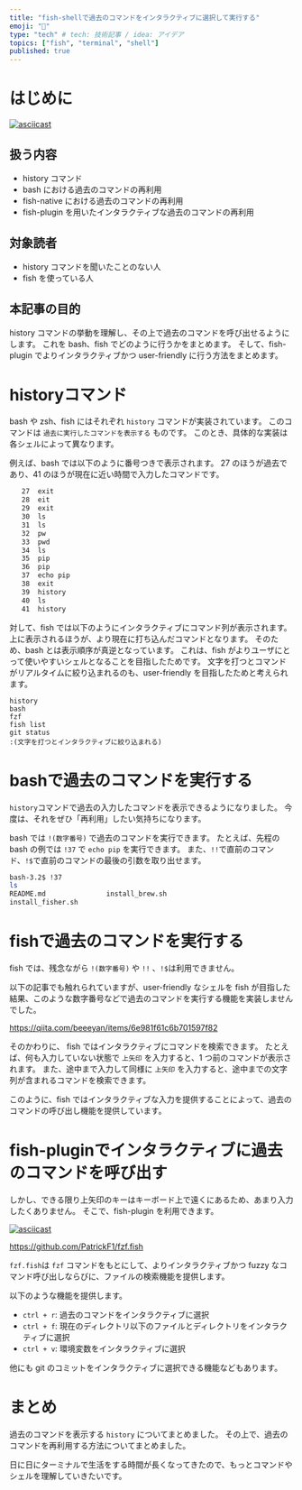 ```yaml
---
title: "fish-shellで過去のコマンドをインタラクティブに選択して実行する"
emoji: "📝"
type: "tech" # tech: 技術記事 / idea: アイデア
topics: ["fish", "terminal", "shell"]
published: true
---
```


# はじめに

[![asciicast](https://asciinema.org/a/6m7SNJPGuIp2l1BlAVmYKPjN1.svg)](https://asciinema.org/a/6m7SNJPGuIp2l1BlAVmYKPjN1)

## 扱う内容

- history コマンド
- bash における過去のコマンドの再利用
- fish-native における過去のコマンドの再利用
- fish-plugin を用いたインタラクティブな過去のコマンドの再利用

## 対象読者

- history コマンドを聞いたことのない人
- fish を使っている人

## 本記事の目的

history コマンドの挙動を理解し、その上で過去のコマンドを呼び出せるようにします。
これを bash、fish でどのように行うかをまとめます。
そして、fish-plugin でよりインタラクティブかつ user-friendly に行う方法をまとめます。

# historyコマンド

bash や zsh、fish にはそれぞれ `history` コマンドが実装されています。
このコマンドは `過去に実行したコマンドを表示する` ものです。
このとき、具体的な実装は各シェルによって異なります。

例えば、bash では以下のように番号つきで表示されます。
27 のほうが過去であり、41 のほうが現在に近い時間で入力したコマンドです。

```bash
   27  exit
   28  eit
   29  exit
   30  ls
   31  ls
   32  pw
   33  pwd
   34  ls
   35  pip
   36  pip
   37  echo pip
   38  exit
   39  history
   40  ls
   41  history
```

対して、fish では以下のようにインタラクティブにコマンド列が表示されます。
上に表示されるほうが、より現在に打ち込んだコマンドとなります。
そのため、bash とは表示順序が真逆となっています。
これは、fish がよりユーザにとって使いやすいシェルとなることを目指したためです。
文字を打つとコマンドがリアルタイムに絞り込まれるのも、user-friendly を目指したためと考えられます。

```fish
history
bash
fzf
fish list
git status
:(文字を打つとインタラクティブに絞り込まれる)
```

# bashで過去のコマンドを実行する

`history`コマンドで過去の入力したコマンドを表示できるようになりました。
今度は、それをぜひ「再利用」したい気持ちになります。

bash では `!(数字番号)` で過去のコマンドを実行できます。
たとえば、先程の bash の例では `!37` で `echo pip` を実行できます。
また、`!!`で直前のコマンド、`!$`で直前のコマンドの最後の引数を取り出せます。

```bash
bash-3.2$ !37
ls
README.md               install_brew.sh
install_fisher.sh
```

# fishで過去のコマンドを実行する

fish では、残念ながら `!(数字番号)` や `!!` 、`!$`は利用できません。

以下の記事でも触れられていますが、user-friendly なシェルを fish が目指した結果、このような数字番号などで過去のコマンドを実行する機能を実装しませんでした。

https://qiita.com/beeeyan/items/6e981f61c6b701597f82

そのかわりに、 fish ではインタラクティブにコマンドを検索できます。
たとえば、何も入力していない状態で `上矢印` を入力すると、1 つ前のコマンドが表示されます。
また、途中まで入力して同様に `上矢印` を入力すると、途中までの文字列が含まれるコマンドを検索できます。

このように、fish ではインタラクティブな入力を提供することによって、過去のコマンドの呼び出し機能を提供しています。

# fish-pluginでインタラクティブに過去のコマンドを呼び出す

しかし、できる限り上矢印のキーはキーボード上で遠くにあるため、あまり入力したくありません。
そこで、fish-plugin を利用できます。

[![asciicast](https://asciinema.org/a/6m7SNJPGuIp2l1BlAVmYKPjN1.svg)](https://asciinema.org/a/6m7SNJPGuIp2l1BlAVmYKPjN1)

https://github.com/PatrickF1/fzf.fish

`fzf.fish`は `fzf` コマンドをもとにして、よりインタラクティブかつ fuzzy なコマンド呼び出しならびに、ファイルの検索機能を提供します。

以下のような機能を提供します。

- `ctrl + r`: 過去のコマンドをインタラクティブに選択
- `ctrl + f`: 現在のディレクトリ以下のファイルとディレクトリをインタラクティブに選択
- `ctrl + v`: 環境変数をインタラクティブに選択

他にも git のコミットをインタラクティブに選択できる機能などもあります。

# まとめ

過去のコマンドを表示する `history` についてまとめました。
その上で、過去のコマンドを再利用する方法についてまとめました。

日に日にターミナルで生活をする時間が長くなってきたので、もっとコマンドやシェルを理解していきたいです。

